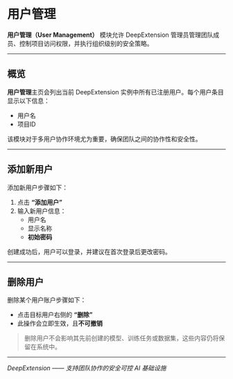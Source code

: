 # 用户管理

**用户管理（User Management）** 模块允许 DeepExtension 管理员管理团队成员、控制项目访问权限，并执行组织级别的安全策略。

---

## 概览

**用户管理**主页会列出当前 DeepExtension 实例中所有已注册用户。每个用户条目显示以下信息：

- 用户名
- 项目ID

该模块对于多用户协作环境尤为重要，确保团队之间的协作性和安全性。

---

## 添加新用户

添加新用户步骤如下：

1. 点击 **“添加用户”**
2. 输入新用户信息：
     - 用户名
     - 显示名称
     - **初始密码**

创建成功后，用户可以登录，并建议在首次登录后更改密码。

---

## 删除用户

删除某个用户账户步骤如下：

- 点击目标用户右侧的 **“删除”**
- 此操作会立即生效，且**不可撤销**

> 删除用户不会影响其先前创建的模型、训练任务或数据集，这些内容仍将保留在系统中。

---

*DeepExtension —— 支持团队协作的安全可控 AI 基础设施*